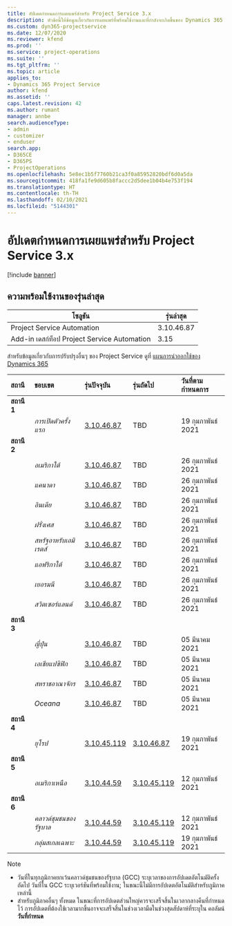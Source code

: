 ```yaml
---
title: อัปเดตกำหนดการเผยแพร่สำหรับ Project Service 3.x
description: หัวข้อนี้ให้ข้อมูลเกี่ยวกับการเผยแพร่ที่พร้อมใช้งานและที่กำลังจะเกิดขึ้นของ Dynamics 365 Project Service Automation
ms.custom: dyn365-projectservice
ms.date: 12/07/2020
ms.reviewer: kfend
ms.prod: ''
ms.service: project-operations
ms.suite: ''
ms.tgt_pltfrm: ''
ms.topic: article
applies_to:
- Dynamics 365 Project Service
author: kfend
ms.assetid: ''
caps.latest.revision: 42
ms.author: rumant
manager: annbe
search.audienceType:
- admin
- customizer
- enduser
search.app:
- D365CE
- D365PS
- ProjectOperations
ms.openlocfilehash: 5e8ec1b5f7760b21ca3f0a85952820bdf6d0a5da
ms.sourcegitcommit: 418fa1fe9d605b8faccc2d5dee1b04b4e753f194
ms.translationtype: HT
ms.contentlocale: th-TH
ms.lasthandoff: 02/10/2021
ms.locfileid: "5144301"
---
```

# <a name="update-release-schedule-for-project-service-3x"></a>อัปเดตกำหนดการเผยแพร่สำหรับ Project Service 3.x

[!include [banner](../includes/psa-now-project-operations.md)]

## <a name="latest-version-availability"></a>ความพร้อมใช้งานของรุ่นล่าสุด

| โซลูชัน  | รุ่นล่าสุด |
|-------|----|
| Project Service Automation    | 3.10.46.87 |
| Add-in เดสก์ท็อป Project Service Automation                | 3.15          |

สำหรับข้อมูลเกี่ยวกับการปรับปรุงอื่นๆ ของ Project Service ดูที่ [แผนการนำออกใช้ของ Dynamics 365](https://docs.microsoft.com/dynamics365/release-plans/) 

| สถานี  | ขอบเขต | รุ่นปัจจุบัน | รุ่นถัดไป |  วันที่ตามกำหนดการ
| :---   | :---   | :---   | :---   |:---   |         
|<strong>สถานี 1</strong> | |  |  | |
| | <i>การเปิดตัวครั้งแรก</i> | [3.10.46.87](whats-new-ur-28-5.md) | TBD | 19 กุมภาพันธ์ 2021
|<strong>สถานี 2</strong> | |  |  | |
| | <i>อเมริกาใต้</i> | [3.10.46.87](whats-new-ur-28-5.md) | TBD | 26 กุมภาพันธ์ 2021
| | <i>แคนาดา</i> | [3.10.46.87](whats-new-ur-28-5.md) | TBD | 26 กุมภาพันธ์ 2021
| | <i>อินเดีย</i> | [3.10.46.87](whats-new-ur-28-5.md) | TBD | 26 กุมภาพันธ์ 2021
| | <i>ฝรั่งเศส</i> | [3.10.46.87](whats-new-ur-28-5.md) | TBD | 26 กุมภาพันธ์ 2021
| | <i>สหรัฐอาหรับเอมิเรตส์</i> | [3.10.46.87](whats-new-ur-28-5.md) | TBD | 26 กุมภาพันธ์ 2021
| | <i>แอฟริกาใต้</i> | [3.10.46.87](whats-new-ur-28-5.md) | TBD | 26 กุมภาพันธ์ 2021
| | <i>เยอรมนี</i> | [3.10.46.87](whats-new-ur-28-5.md) | TBD | 26 กุมภาพันธ์ 2021
| | <i>สวิตเซอร์แลนด์</i> | [3.10.46.87](whats-new-ur-28-5.md) | TBD | 26 กุมภาพันธ์ 2021
|<strong>สถานี 3</strong> | |  |  | |
| | <i>ญี่ปุ่น</i> | [3.10.46.87](whats-new-ur-28-5.md) | TBD | 05 มีนาคม 2021
| | <i>เอเชียแปซิฟิก</i> | [3.10.46.87](whats-new-ur-28-5.md) | TBD | 05 มีนาคม 2021
| | <i>สหราชอาณาจักร</i> | [3.10.46.87](whats-new-ur-28-5.md) | TBD | 05 มีนาคม 2021
| | <i>Oceana</i> | [3.10.46.87](whats-new-ur-28-5.md) | TBD | 05 มีนาคม 2021
|<strong>สถานี 4</strong> | |  |  | |
| | <i>ยุโรป</i> | [3.10.45.119](whats-new-ur-27-5.md) | [3.10.46.87](whats-new-ur-28-5.md) | 19 กุมภาพันธ์ 2021
|<strong>สถานี 5</strong> | |  |  | |
| | <i>อเมริกาเหนือ</i> | [3.10.44.59](whats-new-ur-26.md) | [3.10.45.119](whats-new-ur-27-5.md) | 12 กุมภาพันธ์ 2021
|<strong>สถานี 6</strong> | |  |  | |
| | <i>คลาวด์ชุมชนของรัฐบาล</i> | [3.10.44.59](whats-new-ur-26.md) | [3.10.45.119](whats-new-ur-27-5.md) | 12 กุมภาพันธ์ 2021
| | <i>กลุ่มสเกลเฉพาะ</i> | [3.10.44.59](whats-new-ur-26.md) | [3.10.45.119](whats-new-ur-27-5.md) | 19 กุมภาพันธ์ 2021

>[!Note]
> - วันที่ในทุกภูมิภาคยกเว้นคลาวด์ชุมชนของรัฐบาล (GCC) ระบุเวลาของการอัปเดตอัตโนมัติครั้งถัดไป วันที่ใน GCC ระบุเวอร์ชันที่พร้อมใช้งาน; ในขณะนี้ไม่มีการอัปเดตอัตโนมัติสำหรับภูมิภาคเหล่านี้
> - สำหรับภูมิภาคอื่นๆ ทั้งหมด ในขณะที่การอัปเดตส่วนใหญ่ควรจะเสร็จสิ้นในเวลากลางคืนที่กำหนดไว้ การอัปเดตที่ต้องใช้เวลามากขึ้นอาจจะเสร็จสิ้นในช่วงเวลามืดในช่วงสุดสัปดาห์ที่ระบุใน คอลัมน์ **วันที่กำหนด**

